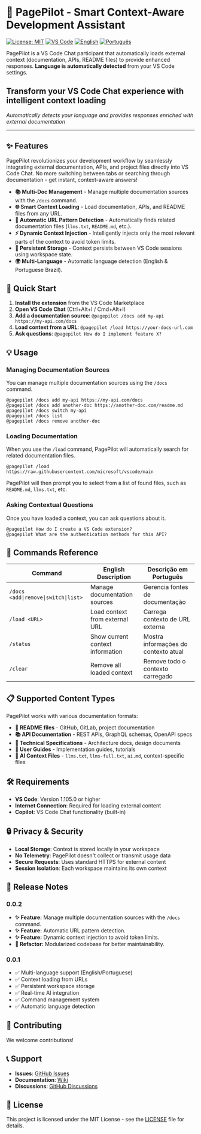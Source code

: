 # 🚀 PagePilot - Smart Context-Aware Development Assistant

[![License: MIT](https://img.shields.io/badge/License-MIT-yellow.svg)](https://opensource.org/licenses/MIT)
[![VS Code](https://img.shields.io/badge/VS%20Code-1.105+-blue.svg)](https://code.visualstudio.com/)
[![English](https://img.shields.io/badge/lang-en-red.svg)](#english)
[![Português](https://img.shields.io/badge/lang-pt--br-green.svg)](#português-brasil)


PagePilot is a VS Code Chat participant that automatically loads external context (documentation, APIs, README files) to provide enhanced responses. **Language is automatically detected** from your VS Code settings.

## Transform your VS Code Chat experience with intelligent context loading

_Automatically detects your language and provides responses enriched with external documentation_

---

## ✨ Features

PagePilot revolutionizes your development workflow by seamlessly integrating external documentation, APIs, and project files directly into VS Code Chat. No more switching between tabs or searching through documentation - get instant, context-aware answers!

- **📚 Multi-Doc Management** - Manage multiple documentation sources with the `/docs` command.
- **🌐 Smart Context Loading** - Load documentation, APIs, and README files from any URL.
- **🤖 Automatic URL Pattern Detection** - Automatically finds related documentation files (`llms.txt`, `README.md`, etc.).
- **⚡ Dynamic Context Injection** - Intelligently injects only the most relevant parts of the context to avoid token limits.
- **🔄 Persistent Storage** - Context persists between VS Code sessions using workspace state.
- **🌍 Multi-Language** - Automatic language detection (English & Portuguese Brazil).

## 🚀 Quick Start

1. **Install the extension** from the VS Code Marketplace
2. **Open VS Code Chat** (Ctrl+Alt+I / Cmd+Alt+I)
3. **Add a documentation source**: `@pagepilot /docs add my-api https://my-api.com/docs`
4. **Load context from a URL**: `@pagepilot /load https://your-docs-url.com`
5. **Ask questions**: `@pagepilot How do I implement feature X?`

## 💡 Usage

### Managing Documentation Sources

You can manage multiple documentation sources using the `/docs` command.

```
@pagepilot /docs add my-api https://my-api.com/docs
@pagepilot /docs add another-doc https://another-doc.com/readme.md
@pagepilot /docs switch my-api
@pagepilot /docs list
@pagepilot /docs remove another-doc
```

### Loading Documentation

When you use the `/load` command, PagePilot will automatically search for related documentation files.

```
@pagepilot /load https://raw.githubusercontent.com/microsoft/vscode/main
```

PagePilot will then prompt you to select from a list of found files, such as `README.md`, `llms.txt`, etc.

### Asking Contextual Questions

Once you have loaded a context, you can ask questions about it.

```
@pagepilot How do I create a VS Code extension?
@pagepilot What are the authentication methods for this API?
```

## 🔧 Commands Reference

| Command       | English Description              | Descrição em Português               |
| ------------- | -------------------------------- | ------------------------------------ |
| `/docs <add\|remove\|switch\|list>` | Manage documentation sources | Gerencia fontes de documentação |
| `/load <URL>` | Load context from external URL   | Carrega contexto de URL externa      |
| `/status`     | Show current context information | Mostra informações do contexto atual |
| `/clear`      | Remove all loaded context        | Remove todo o contexto carregado     |

## 📋 Supported Content Types

PagePilot works with various documentation formats:

- **📄 README files** - GitHub, GitLab, project documentation
- **📚 API Documentation** - REST APIs, GraphQL schemas, OpenAPI specs
- **🔧 Technical Specifications** - Architecture docs, design documents
- **📖 User Guides** - Implementation guides, tutorials
- **🤖 AI Context Files** - `llms.txt`, `llms-full.txt`, `ai.md`, context-specific files

## 🛠 Requirements

- **VS Code**: Version 1.105.0 or higher
- **Internet Connection**: Required for loading external content
- **Copilot**: VS Code Chat functionality (built-in)

## 🔒 Privacy & Security

- **Local Storage**: Context is stored locally in your workspace
- **No Telemetry**: PagePilot doesn't collect or transmit usage data
- **Secure Requests**: Uses standard HTTPS for external content
- **Session Isolation**: Each workspace maintains its own context

## 🚀 Release Notes

### 0.0.2

- **✨ Feature:** Manage multiple documentation sources with the `/docs` command.
- **✨ Feature:** Automatic URL pattern detection.
- **✨ Feature:** Dynamic context injection to avoid token limits.
- **🔧 Refactor:** Modularized codebase for better maintainability.

### 0.0.1

- ✅ Multi-language support (English/Portuguese)
- ✅ Context loading from URLs
- ✅ Persistent workspace storage
- ✅ Real-time AI integration
- ✅ Command management system
- ✅ Automatic language detection

## 🤝 Contributing

We welcome contributions!

## 📞 Support

- **Issues**: [GitHub Issues](https://github.com/dmux/pagepilot/issues)
- **Documentation**: [Wiki](https://github.com/dmux/pagepilot/wiki)
- **Discussions**: [GitHub Discussions](https://github.com/dmux/pagepilot/discussions)

## 📄 License

This project is licensed under the MIT License - see the [LICENSE](LICENSE) file for details.
